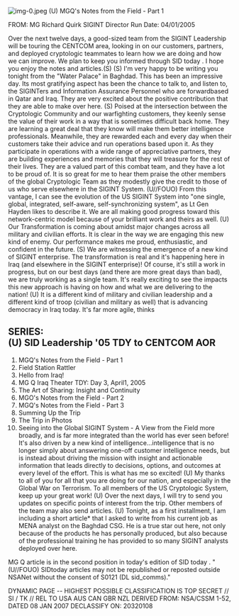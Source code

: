 ![img-0.jpeg](img-0.jpeg)
(U) MGQ's Notes from the Field - Part 1

FROM: MG Richard Quirk
SIGINT Director
Run Date: 04/01/2005

Over the next twelve days, a good-sized team from the SIGINT Leadership will be touring the CENTCOM area, looking in on our customers, partners, and deployed cryptologic teammates to learn how we are doing and how we can improve. We plan to keep you informed through SID today . I hope you enjoy the notes and articles.(S)
(S) I'm very happy to be writing you tonight from the "Water Palace" in Baghdad. This has been an impressive day. Its most gratifying aspect has been the chance to talk to, and listen to, the SIGINTers and Information Assurance Personnel who are forwardbased in Qatar and Iraq. They are very excited about the positive contribution that they are able to make over here.
(S) Poised at the intersection between the Cryptologic Community and our warfighting customers, they keenly sense the value of their work in a way that is sometimes difficult back home. They are learning a great deal that they know will make them better intelligence professionals. Meanwhile, they are rewarded each and every day when their customers take their advice and run operations based upon it. As they participate in operations with a wide range of appreciative partners, they are building experiences and memories that they will treasure for the rest of their lives. They are a valued part of this combat team, and they have a lot to be proud of. It is so great for me to hear them praise the other members of the global Cryptologic Team as they modestly give the credit to those of us who serve elsewhere in the SIGINT System.
(U//FOUO) From this vantage, I can see the evolution of the US SIGINT System into "one single, global, integrated, self-aware, self-synchronizing system", as Lt Gen Hayden likes to describe it. We are all making good progress toward this network-centric model because of your brilliant work and theirs as well.
(U) Our Transformation is coming about amidst major changes across all military and civilian efforts. It is clear in the way we are engaging this new kind of enemy. Our performance makes me proud, enthusiastic, and confident in the future.
(S) We are witnessing the emergence of a new kind of SIGINT enterprise. The transformation is real and it's happening here in Iraq (and elsewhere in the SIGINT enterprise)! Of course, it's still a work in progress, but on our best days (and there are more great days than bad), we are truly working as a single team. It's really exciting to see the impacts this new approach is having on how and what we are delivering to the nation!
(U) It is a different kind of military and civilian leadership and a different kind of troop (civilian and military as well) that is advancing democracy in Iraq today. It's far more agile, thinks

## SERIES: <br> (U) SID Leadership '05 TDY to CENTCOM AOR

1. MGQ's Notes from the Field - Part 1
2. Field Station Rattler
3. Hello from Iraq!
4. MG Q Iraq Theater TDY: Day 3, April1, 2005
5. The Art of Sharing: Insight and Continuity
6. MGO's Notes from the Field - Part 2
7. MGQ's Notes from the Field - Part 3
8. Summing Up the Trip
9. The Trip in Photos
10. Seeing into the Global SIGINT System - A View from the Field
more broadly, and is far more integrated than the world has ever seen before! It's also driven by a new kind of intelligence...intelligence that is no longer simply about answering one-off customer intelligence needs, but is instead about driving the mission with insight and actionable information that leads directly to decisions, options, and outcomes at every level of the effort. This is what has me so excited!
(U) My thanks to all of you for all that you are doing for our nation, and especially in the Global War on Terrorism. To all members of the US Cryptologic System, keep up your great work!
(U) Over the next days, I will try to send you updates on specific points of interest from the trip. Other members of the team may also send articles.
(U) Tonight, as a first installment, I am including a short article* that I asked to write from his current job as MENA analyst on the Baghdad CSG. He is a true star out here, not only because of the products he has personally produced, but also because of the professional training he has provided to so many SIGINT analysts deployed over here.

MG Q
article is in the second position in today's edition of SID today .
"(U//FOUO) SIDtoday articles may not be republished or reposted outside NSANet without the consent of S0121 (DL sid_comms)."

DYNAMIC PAGE -- HIGHEST POSSIBLE CLASSIFICATION IS
TOP SECRET // SI / TK // REL TO USA AUS CAN GBR NZL
DERIVED FROM: NSA/CSSM 1-52, DATED 08 JAN 2007 DECLASSIFY ON: 20320108
